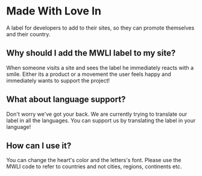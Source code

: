 # Made With Love In
A label for developers to add to their sites, so they can promote themselves and their country. 

## Why should I add the MWLI label to my site?
When someone visits a site and sees the label he immediately reacts with a smile. Either its a product 
or a movement the user feels happy and immediately wants to support the project!

## What about language support?
Don't worry we've got your back. We are currently trying to translate our label in all the languages.
You can support us by translating the label in your language!

## How can I use it?
You can change the heart's color and the letters's font. Please use the MWLI code to refer to countries and not cities, regions, continents etc.
